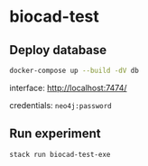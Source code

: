 # biocad-test

## Deploy database

```bash
docker-compose up --build -dV db
```

interface: <http://localhost:7474/>

credentials: `neo4j:password`

## Run experiment

```bash
stack run biocad-test-exe
```
